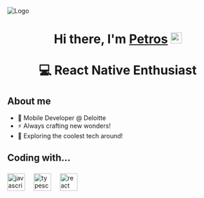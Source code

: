 
![Logo](https://lh3.googleusercontent.com/pw/AP1GczPUevNaFE56UOSxslfFcaqghbUnovnFjRk8SSe0kQ0N2DM_3g04BjUt4evH-9g9uhV-VgZg35inB9lHvnh121SWm5r8ZyGwC0E2p5WmAKNs8LGepAmDiQs4g4jUi0y4xFMOx1jlT86QQm0RIfc0DxuCyw=w1560-h891-s-no-gm?authuser=0)

<div align="center">
   <h1>Hi there, I'm <a href="https://www.linkedin.com/in/petros-gkourmis/">Petros</a> <img src="https://media.giphy.com/media/hvRJCLFzcasrR4ia7z/giphy.gif" width="25px"> <br> <br>💻 React Native Enthusiast</h1>
   
</div>
                                                          



<h2 align="left">About me</h2>

- 🔭 Mobile Developer @ Deloitte
- ⚡ Always crafting new wonders!
- 💬 Exploring the coolest tech around!


<h2 align="left">Coding with...</h2>

###

<div align="left">
  <img src="https://cdn.jsdelivr.net/gh/devicons/devicon/icons/javascript/javascript-original.svg" height="40" alt="javascript logo"  />
  <img width="12" />
  <img src="https://cdn.jsdelivr.net/gh/devicons/devicon/icons/typescript/typescript-original.svg" height="40" alt="typescript logo"  />
  <img width="12" />
  <img src="https://cdn.jsdelivr.net/gh/devicons/devicon/icons/react/react-original.svg" height="40" alt="react logo"  />
  <img width="12" />
</div>

###
